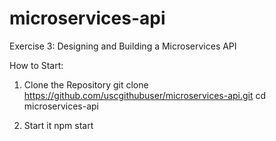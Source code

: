 # microservices-api
Exercise 3: Designing and Building a Microservices API

How to Start:

1. Clone the Repository
  git clone https://github.com/uscgithubuser/microservices-api.git
  cd microservices-api

2. Start it
  npm start
